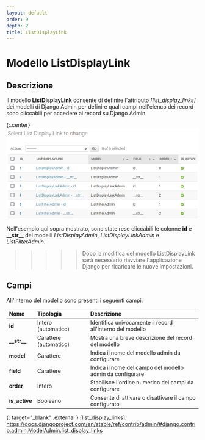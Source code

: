 ```yaml
---
layout: default
order: 9
depth: 2
title: ListDisplayLink
---
```

# Modello ListDisplayLink

## Descrizione

Il modello **ListDisplayLink** consente di definire l'attributo *[list_display_links]*
dei modelli di Django Admin per definire quali campi nell'elenco dei record sono
cliccabili per accedere ai record su Django Admin.

{:.center}
![Colonne cliccabili](/resources/django-admin-settings/archive/latest/italian/listdisplaylink.png)

Nell'esempio qui sopra mostrato, sono state rese cliccabili le colonne **id** e
**\_\_str\_\_** dei modelli *ListDisplayAdmin*, *ListDisplayLinkAdmin* e *ListFilterAdmin*.

>>>>> Dopo la modifica del modello ListDisplayLink sarà necessario riavviare
>>>>> l'applicazione Django per ricaricare le nuove impostazioni.

## Campi

All'interno del modello sono presenti i seguenti campi:

| Nome            | Tipologia              | Descrizione                                               |
|:----------------|:-----------------------|:----------------------------------------------------------|
| **id**          | Intero (automatico)    | Identifica univocamente il record all'interno del modello |
| **\_\_str\_\_** | Carattere (automatico) | Mostra una breve descrizione del record del modello       |
| **model**       | Carattere              | Indica il nome del modello admin da configurare           |
| **field**       | Carattere              | Indica il nome del campo del modello admin da configurare |
| **order**       | Intero                 | Stabilisce l'ordine numerico dei campi da configurare     |
| **is_active**   | Booleano               | Consente di attivare o disattivare il campo configurato   |

{: target="_blank" .external }
[list_display_links]: https://docs.djangoproject.com/en/stable/ref/contrib/admin/#django.contrib.admin.ModelAdmin.list_display_links
